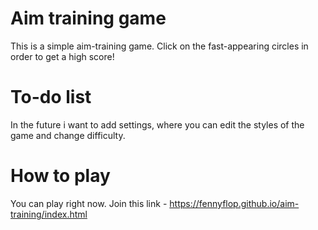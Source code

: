 # Aim training game
 
 This is a simple aim-training game. Click on the fast-appearing circles
in order to get a high score!
 
# To-do list
 
 In the future i want to add settings, where you can edit the styles of the game and change difficulty.
 
 # How to play
 
 You can play right now. Join this link  - https://fennyflop.github.io/aim-training/index.html 